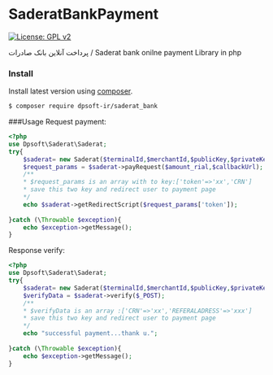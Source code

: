 # SaderatBankPayment

[![License: GPL v2](https://img.shields.io/badge/License-GPL%20v2-blue.svg)](https://www.gnu.org/licenses/old-licenses/gpl-2.0.en.html)

پرداخت آنلاین بانک صادرات / Saderat bank onilne payment Library in php

### Install

Install latest version using [composer](https://getcomposer.org/).

``` bash
$ composer require dpsoft-ir/saderat_bank
```

###Usage
Request payment:
```php
<?php
use Dpsoft\Saderat\Saderat;
try{
    $saderat= new Saderat($terminalId,$merchantId,$publicKey,$privateKey);
    $request_params = $saderat->payRequest($amount_rial,$callbackUrl);
    /**
    * $request_params is an array with to key:['token'=>'xx','CRN'] 
    * save this two key and redirect user to payment page
    */
    echo $saderat->getRedirectScript($request_params['token']);
    
}catch (\Throwable $exception){
    echo $exception->getMessage();
}
```

Response verify:
```php
<?php
use Dpsoft\Saderat\Saderat;
try{
    $saderat= new Saderat($terminalId,$merchantId,$publicKey,$privateKey);
    $verifyData = $saderat->verify($_POST);
    /**
    * $verifyData is an array :['CRN'=>'xx','REFERALADRESS'=>'xxx'] 
    * save this two key and redirect user to payment page
    */
    echo "successful payment...thank u.";
    
}catch (\Throwable $exception){
    echo $exception->getMessage();
}
```